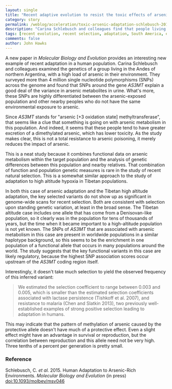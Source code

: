 ```yaml
---
layout: single 
title: "Recent adaptive evolution to resist the toxic effects of arsenic" 
category: story
permalink: /weblog/acceleration/toxic-arsenic-adaptation-schlebusch-2015.html
description: "Carina Schlebusch and colleagues find that people living in an arsenic-rich environment in the Andes have an allele that helps resist the poisonous effects of the element."
tags: [recent evolution, recent selection, adaptation, South America, extremes] 
comments: false 
author: John Hawks 
---
```


A new paper in _Molecular Biology and Evolution_ provides an interesting new example of recent adaptation in a human population. Carina Schlebusch and colleagues examined the genetics of a group living in the Andes of northern Argentina, with a high load of arsenic in their environment. They surveyed more than 4 million single nucleotide polymorphisms (SNPs) across the genome and found that SNPs around the gene _AS3MT_ explain a good deal of the variance in arsenic metabolites in urine. What's more, these SNPs are highly differentiated between the arsenic-exposed population and other nearby peoples who do not have the same environmental exposure to arsenic. 

Since _AS3MT_ stands for "arsenic [+3 oxidation state] methyltransferase", that seems like a clue that something is going on with arsenic metabolism in this population. And indeed, it seems that these people tend to have greater excretion of a dimethylated arsenic, which has lower toxicity. As the study makes clear, this is not a total resistance to arsenic poisoning, it merely reduces the impact of arsenic. 

This is a neat study because it combines functional data on arsenic metabolism within the target population and the analysis of genetic differences between this population and nearby relatives. That combination of function and population genetic measures is rare in the study of recent natural selection. This is a somewhat similar approach to the study of adaptation to high altitude hypoxia in Tibetan populations. 

In both this case of arsenic adaptation and the Tibetan high altitude adaptation, the key selected variants do not show up as significant in genome-wide scans for recent selection. Both are consistent with selection upon standing genetic variation, at least in the broad sense. The Tibetan altitude case includes one allele that has come from a Denisovan-like population, so it clearly was in the population for tens of thousands of years, but the time when it became important to a high-altitude population is not yet known. The SNPs of _AS3MT_ that are associated with arsenic metabolism in this case are present in worldwide populations in a similar haplotype background, so this seems to be the enrichment in one population of a functional allele that occurs in many populations around the world. The study suggests that the key functional variants in this case are likely regulatory, because the highest SNP association scores occur upstream of the _AS3MT_ coding region itself. 

Interestingly, it doesn't take much selection to yield the observed frequency of this inferred variant: 

<blockquote>We estimated the selection coefficient to range between 0.003 and 0.005, which is smaller than the estimated selection coefficients associated with lactase persistence (Tishkoff et al. 2007), and resistance to malaria (Chen and Slatkin 2013), two previously well-established examples of strong positive selection leading to adaptation in humans. </blockquote>

This may indicate that the pattern of methylation of arsenic caused by the protective allele doesn't have much of a protective effect. Even a slight effect might have an advantage in survival or reproduction, but the correlation between reproduction and this allele need not be very high. Three tenths of a percent per generation is pretty small. 

### Reference

<p class="cite">Schlebusch, C. <em>et al.</em> 2015. Human Adaptation to Arsenic-Rich Environments. <em>Molecular Biology and Evolution</em> (in press) <a href="http://dx.doi.org/10.1093/molbev/msv046">doi:10.1093/molbev/msv046</a></p>
